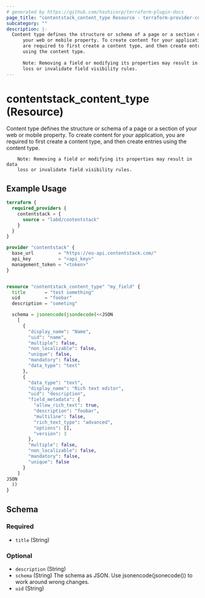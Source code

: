 ```yaml
---
# generated by https://github.com/hashicorp/terraform-plugin-docs
page_title: "contentstack_content_type Resource - terraform-provider-contentstack"
subcategory: ""
description: |-
  Content type defines the structure or schema of a page or a section of
      your web or mobile property. To create content for your application, you
      are required to first create a content type, and then create entries
      using the content type.
  
      Note: Removing a field or modifying its properties may result in data
      loss or invalidate field visibility rules.
---
```


# contentstack_content_type (Resource)

Content type defines the structure or schema of a page or a section of
		your web or mobile property. To create content for your application, you
		are required to first create a content type, and then create entries
		using the content type.

		Note: Removing a field or modifying its properties may result in data
		loss or invalidate field visibility rules.

## Example Usage

```terraform
terraform {
  required_providers {
    contentstack = {
      source = "labd/contentstack"
    }
  }
}

provider "contentstack" {
  base_url         = "https://eu-api.contentstack.com/"
  api_key          = "<api_key>"
  management_token = "<token>"
}


resource "contentstack_content_type" "my_field" {
  title       = "test something"
  uid         = "foobar"
  description = "someting"

  schema = jsonencode(jsondecode(<<JSON
    [
      {
        "display_name": "Name",
        "uid": "name",
        "multiple": false,
        "non_localizable": false,
        "unique": false,
        "mandatory": false,
        "data_type": "text"
      },
      {
        "data_type": "text",
        "display_name": "Rich text editor",
        "uid": "description",
        "field_metadata": {
          "allow_rich_text": true,
          "description": "foobar",
          "multiline": false,
          "rich_text_type": "advanced",
          "options": [],
          "version": 3
        },
        "multiple": false,
        "non_localizable": false,
        "mandatory": false,
        "unique": false
      }
    ]
JSON
  ))
}
```

<!-- schema generated by tfplugindocs -->
## Schema

### Required

- `title` (String)

### Optional

- `description` (String)
- `schema` (String) The schema as JSON. Use jsonencode(jsonecode(<schema>)) to work around wrong changes.
- `uid` (String)


